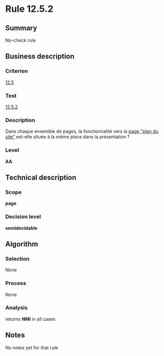 # Rule 12.5.2
## Summary

No-check rule

## Business description

### Criterion

[12.5](http://references.modernisation.gouv.fr/sites/default/files/RGAA3_RC2-1/referentiel_technique.htm#crit-12-5)

### Test

[12.5.2](http://references.modernisation.gouv.fr/sites/default/files/RGAA3_RC2-1/referentiel_technique.htm#test-12-5-2)

### Description

Dans chaque ensemble de pages, la fonctionnalit&eacute; vers la <a href="http://references.modernisation.gouv.fr/sites/default/files/RGAA3_RC2-1/glossaire.htm#mPlanSite">page "plan du site"</a> est-elle situ&eacute;e &agrave; la m&ecirc;me place dans la pr&eacute;sentation ?

### Level

**AA**

## Technical description

### Scope

**page**

### Decision level

**semidecidable**

## Algorithm

### Selection

None

### Process

None

### Analysis

returns **NMI** in all cases

## Notes

No notes yet for that rule
